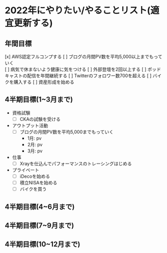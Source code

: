 # 2022年にやりたい/やることリスト(適宜更新する)
## 年間目標
[x] AWS認定フルコンプする
[ ] ブログの月間PV数を平均5,000以上までもっていく  
[ ] 病気で休まないよう健康に気をつける
[ ] 外部登壇を2回以上する
[ ] ポッドキャストの配信を年間継続する
[ ] Twitterのフォロワー数700を超える
[ ] バイクを購入する
[ ] 資産形成を始める

## 4半期目標(1~3月まで)
* 資格試験
  * [ ] CKAの試験を受ける

* アウトプット活動
  * [ ] ブログの月間PV数を平均5,000までもっていく
    * 1月: pv
    * 2月: pv
    * 3月: pv
  
* 仕事
  * [ ] Xrayを仕込んでパフォーマンスのトレーシングはじめる

* プライベート
  * [ ] iDecoを始める
  * [ ] 積立NISAを始める
  * [ ] バイクを買う

## 4半期目標(4~6月まで)


## 4半期目標(7~9月まで)


## 4半期目標(10~12月まで)
